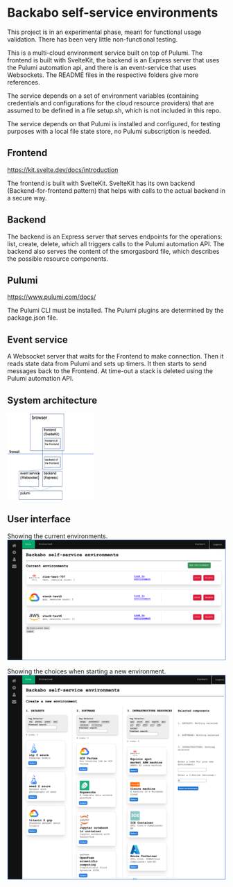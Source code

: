# Backabo self-service environments

This project is in an experimental phase, meant for functional usage validation. There has been very little non-functional testing.

This is a multi-cloud environment service built on top of Pulumi. The frontend is built with SvelteKit, the backend is an Express server that uses the Pulumi automation api, and there is an event-service that uses Websockets. The README files in the respective folders give more references.

The service depends on a set of environment variables (containing credentials and configurations for the cloud resource providers) that are assumed to be defined in a file setup.sh, which is not included in this repo.

The service depends on that Pulumi is installed and configured, for testing purposes with a local file state store, no Pulumi subscription is needed.

## Frontend

https://kit.svelte.dev/docs/introduction

The frontend is built with SvelteKit. SvelteKit has its own backend (Backend-for-frontend pattern) that helps with calls to the actual backend in a secure way.

## Backend

The backend is an Express server that serves endpoints for the operations: list, create, delete, which all triggers calls to the Pulumi automation API. The backend also serves the content of the smorgasbord file, which describes the possible resource components. 

## Pulumi

https://www.pulumi.com/docs/

The Pulumi CLI must be installed. The Pulumi plugins are determined by the package.json file.

## Event service

A Websocket server that waits for the Frontend to make connection. Then it reads state data from Pulumi and sets up timers. It then starts to send messages back to the Frontend. At time-out a stack is deleted using the Pulumi automation API. 

## System architecture

<img src="./docs/backabo-arch.png" width="200" height="200" />

## User interface

Showing the current environments.
![ui current view](./docs/ui-current.png)

Showing the choices when starting a new environment.
![ui new view](./docs/ui-new.png)
